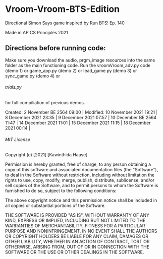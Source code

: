 # Vroom-Vroom-BTS-Edition
Directional Simon Says game inspired by Run BTS! Ep. 140

Made in AP CS Principles 2021
## Directions before running code:

Make sure you download the audio, prgm_image resources into the same folder as the main functioning code.
Run the vroomVroom_adv.py code (demo 1) or game_app.py (demo 2) or lead_game.py (demo 3) or sync_game.py (demo 4) or 
###### trials.py
for full compiliation of previous demos. 

Created: 2 November BE 2564 09:00 | 
Modified: 10 November 2021 19:21 | 8 December 2021 23:35 | 9 December 2021 07:57 | 10 December BE 2564 11:47 | 14 December 2021 11:01 | 
15 December 2021 11:15 | 18 December 2021 00:14 |






###### MIT License

Copyright (c) [2021] [Kawinthida Haase]

Permission is hereby granted, free of charge, to any person obtaining a copy
of this software and associated documentation files (the "Software"), to deal
in the Software without restriction, including without limitation the rights
to use, copy, modify, merge, publish, distribute, sublicense, and/or sell
copies of the Software, and to permit persons to whom the Software is
furnished to do so, subject to the following conditions:

The above copyright notice and this permission notice shall be included in all
copies or substantial portions of the Software.

THE SOFTWARE IS PROVIDED "AS IS", WITHOUT WARRANTY OF ANY KIND, EXPRESS OR
IMPLIED, INCLUDING BUT NOT LIMITED TO THE WARRANTIES OF MERCHANTABILITY,
FITNESS FOR A PARTICULAR PURPOSE AND NONINFRINGEMENT. IN NO EVENT SHALL THE
AUTHORS OR COPYRIGHT HOLDERS BE LIABLE FOR ANY CLAIM, DAMAGES OR OTHER
LIABILITY, WHETHER IN AN ACTION OF CONTRACT, TORT OR OTHERWISE, ARISING FROM,
OUT OF OR IN CONNECTION WITH THE SOFTWARE OR THE USE OR OTHER DEALINGS IN THE
SOFTWARE.
